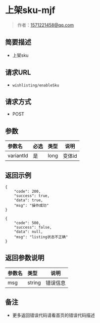 # 上架sku-mjf

> 作者：1571221458@qq.com

## 简要描述

- 上架sku

## 请求URL
- ` wishlisting/enableSku `
  
## 请求方式
- POST 

## 参数

|参数名|必选|类型|说明|
|:----    |:---|:----- |-----   |
|variantId |是  |long |变体id  |

## 返回示例 

``` 
{
    "code": 200,
    "success": true,
    "data": true,
    "msg": "操作成功"
}

{
    "code": 500,
    "success": false,
    "data": null,
    "msg": "listing状态不正确"
}
```

## 返回参数说明 

|参数名|类型|说明|
|:-----  |:-----|-----                           |
|msg |string   |错误信息  |

## 备注 

- 更多返回错误代码请看首页的错误代码描述